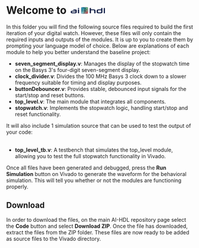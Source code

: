 <h1>Welcome to <a src="csm.arizona.edu/AIHDL"><img src="images/Ai-HDl_Logo.png" alt="AI-HDL Logo" width="20%"></a></h1> 

In this folder you will find the following source files required to build the first iteration of your digital watch. However,
these files will only contain the required inputs and outputs of the modules. It is up to you to create them by prompting
your language model of choice. Below are explanations of each module to help you better understand the baseline project:

<ul>
<li><b>seven_segment_display.v</b>: Manages the display of the stopwatch time on the Basys 3's four-digit seven-segment display.</li>
<li><b>clock_divider.v</b>: Divides the 100 MHz Basys 3 clock down to a slower frequency suitable for timing and display purposes.</li>
<li><b>buttonDebouncer.v</b>: Provides stable, debounced input signals for the start/stop and reset buttons.</li>
<li><b>top_level.v</b>: The main module that integrates all components.</li>
<li><b>stopwatch.v</b>: Implements the stopwatch logic, handling start/stop and reset functionality.</li>
</ul>
It will also include 1 simulation source that can be used to test the output of your code:
<br></br>
<ul>
<li><b>top_level_tb.v</b>: A testbench that simulates the top_level module, allowing you to test the full stopwatch functionality in Vivado.</li>
</ul>

Once all files have been generated and debugged, press the <b>Run Simulation</b> button on Vivado to generate the waveform for the 
behavioral simulation. This will tell you whether or not the modules are functioning properly.

<h2>Download</h2>
In order to download the files, on the main AI-HDL repository page select the <b>Code</b> button and select <b>Download ZIP</b>. Once the file has downloaded, extract the files from the ZIP folder. These files are now ready to be added as source files to the Vivado directory.

